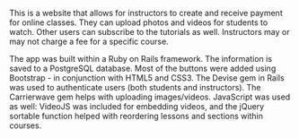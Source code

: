 This is a website that allows for instructors to create and receive payment for online classes. They can upload photos and videos for students to watch. Other users can subscribe to the tutorials as well. Instructors may or may not charge a fee for a specific course.

The app was built within a Ruby on Rails framework. The information is saved to a PostgreSQL database. Most of the buttons were added using Bootstrap - in conjunction with HTML5 and CSS3. The Devise gem in Rails was used to authenticate users (both students and instructors). The Carrierwave gem helps with uploading images/videos. JavaScript was used as well: VideoJS was included for embedding videos, and the jQuery sortable function helped with reordering lessons and sections within courses.
